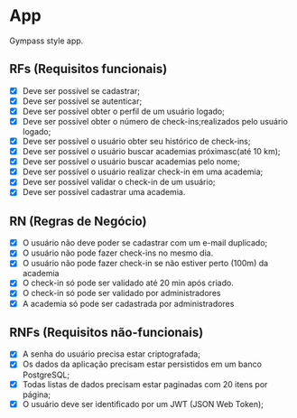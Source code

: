 # App
Gympass style app.

## RFs (Requisitos funcionais)
- [x] Deve ser possível se cadastrar;
- [x] Deve ser possível se autenticar;
- [x] Deve ser possível obter o perfil de um usuário logado;
- [x] Deve ser possível obter o número de check-ins;realizados pelo usuário logado;
- [x] Deve ser possível o usuário obter seu histórico de check-ins;
- [x] Deve ser possível o usuário buscar academias próximasc(até 10 km);
- [x] Deve ser possível o usuário buscar academias pelo nome;
- [x] Deve ser possível o usuário realizar check-in em uma academia;
- [x] Deve ser possível validar o check-in de um usuário;
- [x] Deve ser possível cadastrar uma academia.

## RN (Regras de Negócio)
- [x] O usuário não deve poder se cadastrar com um e-mail duplicado;
- [x] O usuário não pode fazer check-ins no mesmo dia.
- [x] O usuário não pode fazer check-in se não estiver perto (100m) da academia 
- [x] O check-in só pode ser validado até 20 min após criado.
- [x] O check-in só pode ser validado por administradores
- [x] A academia só pode ser cadastrada por administradores

## RNFs (Requisitos não-funcionais)
- [x] A senha do usuário precisa estar criptografada;
- [x] Os dados da aplicação precisam estar persistidos em um banco PostgreSQL;
- [x] Todas listas de dados precisam estar paginadas com 20 itens por página;
- [x] O usuário deve ser identificado por um JWT (JSON Web Token);